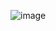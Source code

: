 ![image](https://user-images.githubusercontent.com/99547966/224496874-06f1e359-1c3d-4644-ab1e-dd5073866ee0.png)
